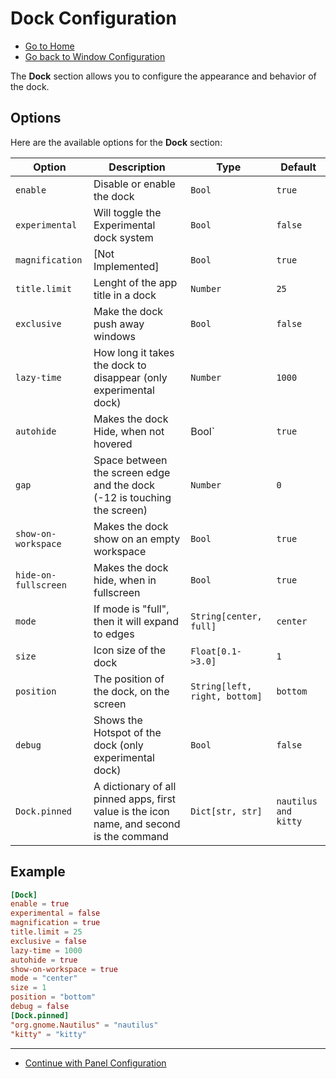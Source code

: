 # Dock Configuration

- [Go to Home](./Welcome.md)
- [Go back to Window Configuration](./Window.md)

The **Dock** section allows you to configure the appearance and behavior of the dock.

## Options

Here are the available options for the **Dock** section:

| Option              | Description                                                                              | Type                          | Default              |
| --------------------- | ------------------------------------------------------------------------------------------ | ------------------------------- | ---------------------- |
| `enable`            | Disable or enable the dock                                                               | `Bool`                        | `true`               |
| `experimental`            | Will toggle the Experimental dock system                                                       | `Bool`                        | `false`               |
| `magnification`     | [Not Implemented]                                                                        | `Bool`                        | `true`               |
| `title.limit`       | Lenght of the app title in a dock                                                        | `Number`                      | `25`                 |
| `exclusive`         | Make the dock push away windows                                                          | `Bool`                        | `false`              |
| `lazy-time`         | How long it takes the dock to disappear (only experimental dock)                | `Number`                      | `1000`               |
| `autohide`          | Makes the dock Hide, when not hovered                                                    | Bool`                         | `true`               |
| `gap` | Space between the screen edge and the dock (-12 is touching the screen)                                             | `Number`                        | `0`               |
| `show-on-workspace` | Makes the dock show on an empty workspace                                                | `Bool`                        | `true`               |
| `hide-on-fullscreen` | Makes the dock hide, when in fullscreen                                                | `Bool`                        | `true`               |
| `mode`              | If mode is "full", then it will expand to edges                                          | `String[center, full]`        | `center`             |
| `size`              | Icon size of the dock                                                                    | `Float[0.1->3.0]`             | `1`                  |
| `position`          | The position of the dock, on the screen                                                  | `String[left, right, bottom]` | `bottom`             |
| `debug`             | Shows the Hotspot of the dock (only experimental dock)                          | `Bool`                        | `false`              |
| `Dock.pinned`       | A dictionary of all pinned apps, first value is the icon name, and second is the command | `Dict[str, str]`              | `nautilus and kitty` |

## Example

```toml
[Dock]
enable = true
experimental = false
magnification = true
title.limit = 25
exclusive = false
lazy-time = 1000
autohide = true
show-on-workspace = true
mode = "center"
size = 1
position = "bottom"
debug = false
[Dock.pinned]
"org.gnome.Nautilus" = "nautilus"
"kitty" = "kitty"

```

---

- [Continue with Panel Configuration](./Panel.md)
